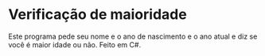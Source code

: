 # Verificação de maioridade
Este programa pede seu nome e o ano de nascimento e o ano atual e diz se você é maior idade ou não. Feito em C#.
